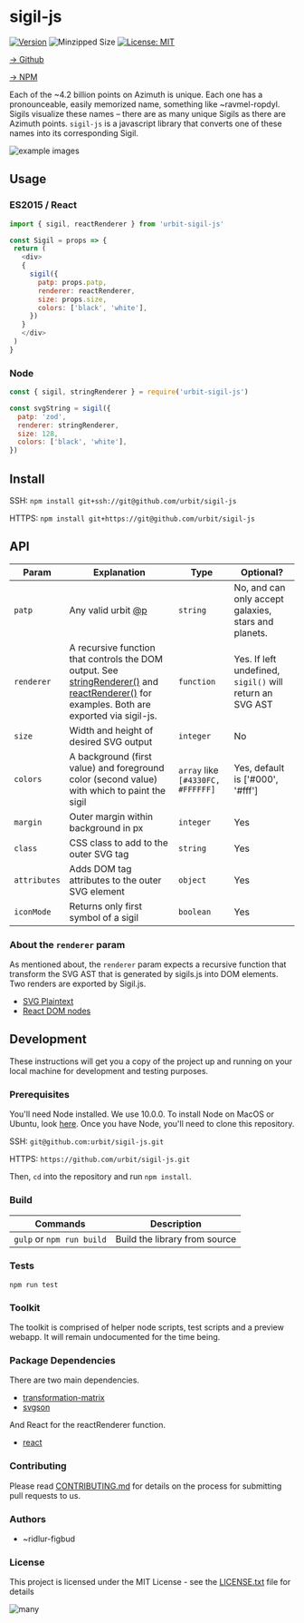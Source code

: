 # sigil-js

[![Version](https://img.shields.io/npm/v/urbit-sigil-js.svg)](https://www.npmjs.com/package/urbit-sigil-js)
![Minzipped Size](https://img.shields.io/bundlephobia/minzip/urbit-sigil-js.svg)
[![License: MIT](https://img.shields.io/badge/License-MIT-yellow.svg)](https://opensource.org/licenses/MIT)

[→ Github](https://github.com/urbit/sigil-js)

[→ NPM](https://www.npmjs.com/package/urbit-sigil-js)

Each of the ~4.2 billion points on Azimuth is unique. Each one has a pronounceable, easily memorized name, something like ~ravmel-ropdyl. Sigils visualize these names – there are as many unique Sigils as there are Azimuth points. `sigil-js` is a javascript library that converts one of these names into its corresponding Sigil.

![example images](https://github.com/urbit/sigil-js/blob/master/docs/a.png?raw=true)

## Usage


### ES2015 / React
 ```js
 import { sigil, reactRenderer } from 'urbit-sigil-js'

const Sigil = props => {
  return (
    <div>
    {
      sigil({
        patp: props.patp,
        renderer: reactRenderer,
        size: props.size,
        colors: ['black', 'white'],
      })
    }
    </div>
  )
}
 ```

### Node
```js
const { sigil, stringRenderer } = require('urbit-sigil-js')

const svgString = sigil({
  patp: 'zod',
  renderer: stringRenderer,
  size: 128,
  colors: ['black', 'white'],
})

```


## Install

SSH: `npm install git+ssh://git@github.com/urbit/sigil-js`

HTTPS: `npm install git+https://git@github.com/urbit/sigil-js`

## API

|Param|Explanation|Type|Optional?
|-----|-----------|----|---------
|`patp`|Any valid urbit [@p](https://urbit.org/docs/learn/hoon/hoon-tutorial/nouns)                                                                        |`string`|No, and can only accept galaxies, stars and planets.
|`renderer`| A recursive function that controls the DOM output. See [stringRenderer()](https://github.com/urbit/sigil-js/blob/master/stringRenderer.js) and [reactRenderer()](https://github.com/urbit/sigil-js/blob/master/reactRenderer.js) for examples. Both are exported via sigil-js.|`function`| Yes. If left undefined, `sigil()` will return an SVG AST
|`size`| Width and height of desired SVG output| `integer`| No |
|`colors`| A background (first value) and foreground color (second value) with which to paint the sigil| `array` like `[#4330FC, #FFFFFF]`| Yes, default is ['#000', '#fff']
|`margin`| Outer margin within background in px| `integer` | Yes
|`class`| CSS class to add to the outer SVG tag| `string` | Yes
|`attributes`| Adds DOM tag attributes to the outer SVG element| `object` | Yes
|`iconMode`| Returns only first symbol of a sigil| `boolean` | Yes

### About the `renderer` param

 As mentioned about, the `renderer` param expects a recursive function that transform the SVG AST that is generated by sigils.js into DOM elements. Two renders are exported by Sigil.js.
 - [SVG Plaintext](https://github.com/urbit/sigil-js/src/stringRenderer.js)
 - [React DOM nodes](https://github.com/urbit/sigil-js/src/reactRenderer.js)

## Development
These instructions will get you a copy of the project up and running on your local machine for development and testing purposes.

### Prerequisites
You'll need Node installed. We use 10.0.0. To install Node on MacOS or Ubuntu, look [here](https://nodesource.com/blog/installing-node-js-tutorial-using-nvm-on-mac-os-x-and-ubuntu/). Once you have Node, you'll need to clone this repository.

SSH: `git@github.com:urbit/sigil-js.git`

HTTPS: `https://github.com/urbit/sigil-js.git`

Then, `cd` into the repository and run `npm install`.

### Build

|Commands              | Description                                   |
| -------------------- | --------------------------------------------- |
|`gulp` or `npm run build`| Build the library from source              |

### Tests

`npm run test`

### Toolkit

The toolkit is comprised of helper node scripts, test scripts and a preview webapp. It will remain undocumented for the time being.

### Package Dependencies
There are two main dependencies.
- [transformation-matrix](https://www.npmjs.com/package/transformation-matrix)
- [svgson](https://www.npmjs.com/package/svgson)

And React for the reactRenderer function.
- [react](https://www.npmjs.com/package/react)

### Contributing
Please read [CONTRIBUTING.md](https://github.com/urbit/sigil-js/CONTRIBUTING.md) for details on the process for submitting pull requests to us.

### Authors
- ~ridlur-figbud

### License
This project is licensed under the MIT License - see the [LICENSE.txt](https://github.com/urbit/sigil-js/LICENSE.md) file for details

![many](https://github.com/urbit/sigil-js/blob/master/docs/outro.png?raw=true)

